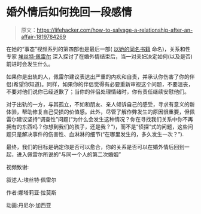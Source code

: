 # 婚外情后如何挽回一段感情

> 原文：<https://lifehacker.com/how-to-salvage-a-relationship-after-an-affair-1819784269>

在她的“事态”视频系列的第四部也是最后一部( [以她的同名书籍](https://www.amazon.com/dp/0062322583/?asc_campaign=InlineText&asc_refurl=https://lifehacker.com/how-to-salvage-a-relationship-after-an-affair-1819784269&asc_source=&tag=kinjalifehackerlink-20) 命名)，关系和性专家 [埃丝特·佩雷尔](https://www.estherperel.com/) 深入探讨了在婚外情结束后，当一对夫妇决定如何(以及是否)前进时会发生什么。

如果你是出轨的人，佩雷尔建议表达出严重的内疚和自责，并承认你伤害了你的伴侣(希望你知道)。同样，如果你的伴侣觉得有必要重新审视这个问题，不要沮丧，不要对他们说你已经道歉了；当你的伴侣处理情绪时，你有责任继续安慰他们。

对于出轨的一方，与其孤立，不如和朋友、亲人倾诉自己的感受，寻求有意义的新体验，帮助修复自己受损的价值感。此外，尽管了解作弊发生的原因很重要，但佩雷尔建议坚持“调查性”问题(“为什么会发生这种情况？你在寻找我们关系中你不再拥有的东西吗？你想到我们的孩子，还是我？”)，而不是“侦探”式的问题，这些问题只是解决事件的伤害性、血淋淋的细节(“在哪里发生的，多久发生一次？”).

最终，我们的目标是确定你是否可以愈合，你的关系是否可以在婚外情后回到一起，进入佩雷尔所说的“与同一个人的第二次婚姻”

视频致谢:

叙述人:埃丝特·佩雷尔

作者:娜塔莉亚·拉莫斯

动画:丹尼尔·加西亚